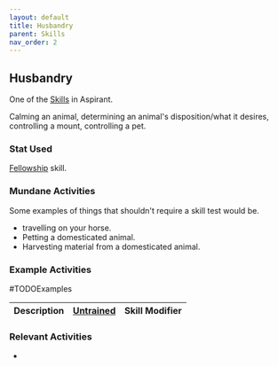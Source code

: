 ```yaml
---
layout: default
title: Husbandry
parent: Skills
nav_order: 2
---
```

## Husbandry
One of the [Skills](Skills) in Aspirant. 

Calming an animal, determining an animal's disposition/what it desires, controlling a mount, controlling a pet. 

### Stat Used
[Fellowship](Fellowship) skill.

### Mundane Activities
Some examples of things that shouldn't require a skill test would be.
* travelling on your horse.
* Petting a domesticated animal.
* Harvesting material from a domesticated animal.

### Example Activities
#TODOExamples 

| Description                                      | [Untrained](Skills#Untrained) | Skill Modifier |
| ------------------------------------------------ | ----------------------------- | -------------- |


### Relevant Activities
* 